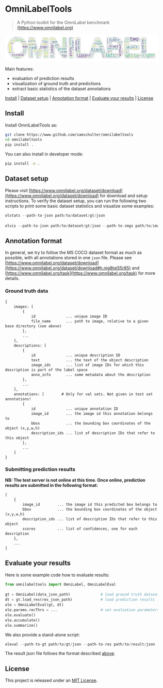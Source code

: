 # OmniLabelTools

> A Python toolkit for the OmniLabel benchmark [(https://www.omnilabel.org)](https://www.omnilabel.org)

![OmniLabel benchmark banner](docs/wordcloud_descriptions_logo.png)

Main features:

* evaluation of prediction results
* visualization of ground truth and predictions
* extract basic statistics of the dataset annotations

[Install](#install) |
[Dataset setup](#dataset-setup) |
[Annotation format](#annotation-format) |
[Evaluate your results](#evaluate-your-results) |
[License](#license)

## Install

Install OmniLabelTools as:

``` bash
git clone https://www.github.com/samschulter/omnilabeltools
cd omnilabeltools
pip install .
```

You can also install in developer mode:

``` bash
pip install -e .
```

## Dataset setup

Please visit [https://www.omnilabel.org/dataset/download](https://www.omnilabel.org/dataset/download) for download and setup instructions. To verify the dataset setup, you can run the following two scripts to print some basic dataset statistics and visualize some examples:

``` python
olstats --path-to-json path/to/dataset/gt/json

olvis --path-to-json path/to/dataset/gt/json --path-to-imgs path/to/image/directories --path-output some/directory/to/store/visualizations
```

## Annotation format

In general, we try to follow the MS COCO dataset format as much as possible, with all annotations stored in one `json` file. Please see [https://www.omnilabel.org/dataset/download](https://www.omnilabel.org/dataset/download#h.nig8tqi55r85) and [https://www.omnilabel.org/task](https://www.omnilabel.org/task) for more details.

### Ground truth data

```
{
    images: [
        {
            id              ... unique image ID
            file_name       ... path to image, relative to a given base directory (see above)
        },
        ...
    ],
    descriptions: [
        {
            id              ... unique description ID
            text            ... the text of the object description
            image_ids       ... list of image IDs for which this description is part of the label space
            anno_info       ... some metadata about the description
        },
        ...
    ],
    annotations: [        # Only for val sets. Not given in test set annotations!
        {
            id              ... unique annotation ID
            image_id        ... the image id this annotation belongs to
            bbox            ... the bounding box coordinates of the object (x,y,w,h)
            description_ids ... list of description IDs that refer to this object
	    },
        ...
    ]
}
```

### Submitting prediction results

**NB: The test server is not online at this time. Once online, prediction results are submitted in the following format:**

```
[
    {
        image_id        ... the image id this predicted box belongs to
        bbox            ... the bounding box coordinates of the object (x,y,w,h)
        description_ids ... list of description IDs that refer to this object
        scores          ... list of confidences, one for each description
    },
    ...
]
```

## Evaluate your results

Here is some example code how to evaluate results:

``` python
from omnilabeltools import OmniLabel, OmniLabelEval

gt = OmniLabel(data_json_path)              # load ground truth dataset
dt = gt.load_res(res_json_path)             # load prediction results
ole = OmniLabelEval(gt, dt)
ole.params.recThrs = ...                    # set evaluation parameters as desired
ole.evaluate()
ole.accumulate()
ole.summarize()
```

We also provide a stand-alone script:

``` python
oleval --path-to-gt path/to/gt/json --path-to-res path/to/result/json
```

The result json file follows the format described [above](#submitting-prediction-results).

## License

This project is released under an [MIT License](LICENSE).
